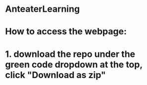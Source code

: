 # AnteaterLearning

# How to access the webpage:
# 1. download the repo under the green code dropdown at the top, click "Download as zip"

